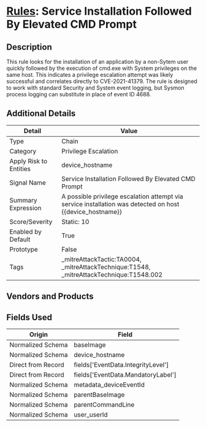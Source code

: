 # [Rules](README.md): Service Installation Followed By Elevated CMD Prompt

## Description
This rule looks for the installation of an application by a non-Sytem user quickly followed by the execution of cmd.exe with System privileges on the same host. This indicates a privilege escalation attempt was likely successful and correlates directly to CVE-2021-41379. The rule is designed to work with standard Security and System event logging, but Sysmon process logging can substitute in place of event ID 4688.

## Additional Details
|Detail|Value|
|----|----|
|Type|Chain|
|Category|Privilege Escalation|
|Apply Risk to Entities|device_hostname|
|Signal Name|Service Installation Followed By Elevated CMD Prompt|
|Summary Expression|A possible privilege escalation attempt via service installation was detected on host {{device_hostname}}|
|Score/Severity|Static: 10|
|Enabled by Default|True|
|Prototype|False|
|Tags|_mitreAttackTactic:TA0004, _mitreAttackTechnique:T1548, _mitreAttackTechnique:T1548.002|
## Vendors and Products


## Fields Used

|Origin|Field|
|----|----|
|Normalized Schema|baseImage|
|Normalized Schema|device_hostname|
|Direct from Record|fields['EventData.IntegrityLevel']|
|Direct from Record|fields['EventData.MandatoryLabel']|
|Normalized Schema|metadata_deviceEventId|
|Normalized Schema|parentBaseImage|
|Normalized Schema|parentCommandLine|
|Normalized Schema|user_userId|



